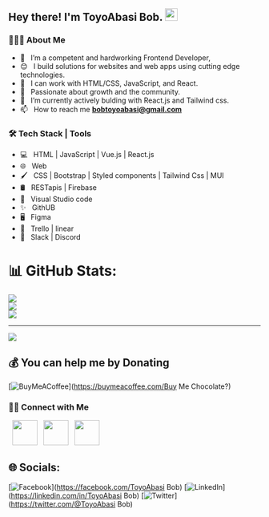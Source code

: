 <h2> Hey there! I'm ToyoAbasi Bob. <img src="https://media.tenor.com/Wx9IEmZZXSoAAAAj/hi.gif" width="25"></h2>

<h3> 👨🏻‍💻 About Me </h3>

- 🔭 &nbsp; I’m a competent and hardworking Frontend Developer,
- 😊 &nbsp; I build solutions for websites and web apps using cutting edge technologies.
- 💼 &nbsp; I can work with HTML/CSS, JavaScript, and React.
- 💖 &nbsp; Passionate about growth and the community.
- 🌱 &nbsp; I’m currently actively bulding with React.js and Tailwind css.
- 📫 &nbsp; How to reach me **bobtoyoabasi@gmail.com**


<h3>🛠 Tech Stack | Tools</h3>

- 💻 &nbsp; HTML | JavaScript | Vue.js | React.js
- 🌐 &nbsp; Web 
- 🖌️ &nbsp; CSS | Bootstrap | Styled components | Tailwind Css | MUI
- 🛢 &nbsp; RESTapis | Firebase
- 🔧 &nbsp; Visual Studio code 
- ✨ &nbsp; GithUB
- 🖥 &nbsp; Figma
- 📙 &nbsp; Trello | linear
- 🤝 &nbsp; Slack | Discord 



# 📊 GitHub Stats:
![](https://github-readme-stats.vercel.app/api?username=Teewai57&theme=dark&hide_border=false&include_all_commits=true&count_private=true)<br/>
![](https://github-readme-streak-stats.herokuapp.com/?user=Teewai57&theme=dark&hide_border=false)<br/>
![](https://github-readme-stats.vercel.app/api/top-langs/?username=Teewai57&theme=dark&hide_border=false&include_all_commits=true&count_private=true&layout=compact)

---
[![](https://visitcount.itsvg.in/api?id=Teewai57&icon=0&color=0)](https://visitcount.itsvg.in)

  ## 💰 You can help me by Donating
  [![BuyMeACoffee](https://img.shields.io/badge/Buy%20Me%20a%20Coffee-ffdd00?style=for-the-badge&logo=buy-me-a-coffee&logoColor=black)](https://buymeacoffee.com/Buy Me Chocolate?) 



<h3> 🤝🏻 Connect with Me </h3>

<p align="start">
&nbsp; <a href="https://twitter.com/ToyoabasiBob" target="_blank" rel="noopener noreferrer"><img src="https://img.icons8.com/plasticine/100/000000/twitter.png" width="50" /></a>
&nbsp; <a href="https://www.linkedin.com/in/toyoabasibob/" target="_blank" rel="noopener noreferrer"><img src="https://img.icons8.com/plasticine/100/000000/linkedin.png" width="50" /></a>
&nbsp; <a href="mailto:bobtoyoabasi@gmail.com" target="_blank" rel="noopener noreferrer"><img src="https://img.icons8.com/plasticine/100/000000/gmail.png"  width="50" /></a>
</p>


## 🌐 Socials:
[![Facebook](https://img.shields.io/badge/Facebook-%231877F2.svg?logo=Facebook&logoColor=white)](https://facebook.com/ToyoAbasi Bob) [![LinkedIn](https://img.shields.io/badge/LinkedIn-%230077B5.svg?logo=linkedin&logoColor=white)](https://linkedin.com/in/ToyoAbasi Bob) [![Twitter](https://img.shields.io/badge/Twitter-%231DA1F2.svg?logo=Twitter&logoColor=white)](https://twitter.com/@ToyoAbasi Bob) 

  <!-- Proudly created with GPRM ( https://gprm.itsvg.in ) -->
  
